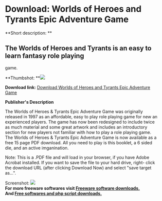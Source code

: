 # Download: Worlds of Heroes and Tyrants Epic Adventure Game

**Short description: **

## The Worlds of Heroes and Tyrants is an easy to learn fantasy role playing
game.

  
**Thumbshot: **![](http://www.freewarefiles.com/screenshot/what_md.gif)   
  
**Download link:** [Download Worlds of Heroes and Tyrants Epic Adventure Game](http://freesoftwares.boysofts.com/Worlds-Of-Heroes-Tyrants-Epic-Adventure-Game_program_2549.html)  
  

**Publisher's Description**  
  

The Worlds of Heroes & Tyrants Epic Adventure Game was originally released in
1997 as an affordable, easy to play role playing game for new an experienced
players. The game has now been redesigned to include twice as much material
and some great artwork and includes an introductory section for new players
not familiar with how to play a role playing game. The Worlds of Heroes &
Tyrants Epic Adventure Game is now available as a free 15 page PDF download.
All you need to play is this booklet, a 6 sided die, and an active
imganination.

Note: This is a .PDF file and will load in your browser, if you have Adobe
Acrobat installed. If you want to save the file to your hard drive, right-
click the download URL (after clicking Download Now) and select "save target
as...".

  
  
Screenshot: ![](http://www.freewarefiles.com/screenshot/what.gif)  
**For more freeware softwares visit [Freeware software downloads.](http://freesoftwares.boysofts.com/)**   
**And [Free softwares and php script downloads.](http://www.boysofts.com/)**

